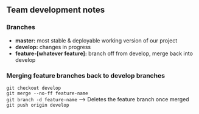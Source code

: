 ## Team development notes 

### Branches 
- **master:** most stable & deployable working version of our project
- **develop:** changes in progress
- **feature-[whatever feature]:** branch off from develop, merge back into develop 

### Merging feature branches back to develop branches
`git checkout develop` <br />
`git merge --no-ff feature-name` <br />
`git branch -d feature-name` --> Deletes the feature branch once merged <br />
`git push origin develop` <br />